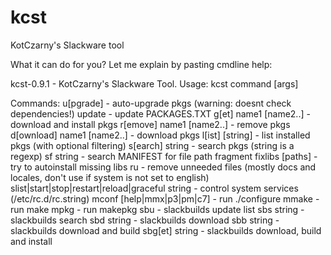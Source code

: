 # kcst
KotCzarny's Slackware tool

What it can do for you? Let me explain by pasting cmdline help:

kcst-0.9.1 - KotCzarny's Slackware Tool.
Usage: kcst command [args]

Commands:
  u[pgrade] - auto-upgrade pkgs (warning: doesnt check dependencies!)
  update - update PACKAGES.TXT
  g[et] name1 [name2..] - download and install pkgs
  r[emove] name1 [name2..] - remove pkgs
  d[ownload] name1 [name2..] - download pkgs
  l[ist] [string] - list installed pkgs (with optional filtering)
  s[earch] string - search pkgs (string is a regexp)
  sf string - search MANIFEST for file path fragment
  fixlibs [paths] - try to autoinstall missing libs
  ru - remove unneeded files (mostly docs and locales, don't use if system is not set to english)
  slist|start|stop|restart|reload|graceful string - control system services (/etc/rc.d/rc.string)
  mconf [help|mmx|p3|pm|c7] - run ./configure
  mmake - run make
  mpkg - run makepkg
  sbu - slackbuilds update list
  sbs string - slackbuilds search
  sbd string - slackbuilds download
  sbb string - slackbuilds download and build
  sbg[et] string - slackbuilds download, build and install
